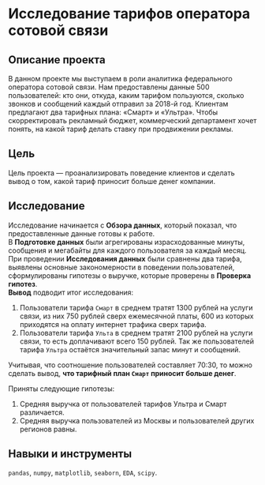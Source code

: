 # Исследование тарифов оператора сотовой связи

## Описание проекта

В данном проекте мы выступаем в роли аналитика федерального оператора сотовой связи. Нам предоставлены данные 500 пользователей: кто они, откуда, каким тарифом пользуются, сколько звонков и сообщений каждый отправил за 2018-й год. Клиентам предлагают два тарифных плана: «Смарт» и «Ультра». Чтобы скорректировать рекламный бюджет, коммерческий департамент хочет понять, на какой тариф делать ставку при продвижении рекламы.

## Цель

Цель проекта — проанализировать поведение клиентов и сделать вывод о том, какой тариф приносит больше денег компании.

## Исследование

Исследование начинается с **Обзора данных**, который показал, что предоставленные данные готовы к работе. <br>
В **Подготовке данных** были агрегированы израсходованные минуты, сообщения и мегабайты для каждого пользователя за каждый месяц. <br>
При проведении **Исследования данных** были сравнены два тарифа, выявлены основные закономерности в поведении пользователей, сформулированы гипотезы о выручке, которые проверены в **Проверка гипотез**. <br>
**Вывод** подводит итог исследования:

1. Пользователи тарифа `Смарт` в среднем тратят 1300 рублей на услуги связи, из них 750 рублей сверх ежемесячной платы, 600 из которых приходятся на оплату интернет трафика сверх тарифа.
2. Пользователи тарифа `Ульта` в среднем тратят 2100 рублей на услуги связи, то есть доплачивают всего 150 рублей. Так же пользователей тарифа `Ультра` остаётся значительный запас минут и сообщений.

Учитывая, что соотношение пользователей составляет 70:30, то можно сделать вывод, **что тарифный план `Смарт` приносит больше денег**. 

Приняты следующие гипотезы:

1. Средняя выручка от пользователей тарифов Ультра и Смарт различается.
2. Средняя выручка пользователей из Москвы и пользователей других регионов равны.


## Навыки и инструменты

`pandas`, `numpy`, `matplotlib`, `seaborn`, `EDA`, `scipy`.
